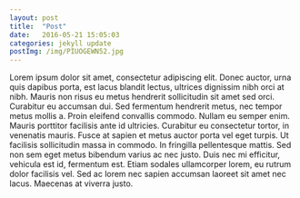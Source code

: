 ```yaml
---
layout: post
title:  "Post"
date:   2016-05-21 15:05:03
categories: jekyll update
postImg: /img/PIUOGEWN52.jpg
---
```


Lorem ipsum dolor sit amet, consectetur adipiscing elit. Donec auctor, urna quis dapibus porta, est lacus blandit lectus, ultrices dignissim nibh orci at nibh. Mauris non risus eu metus hendrerit sollicitudin sit amet sed orci. Curabitur eu accumsan dui. Sed fermentum hendrerit metus, nec tempor metus mollis a. Proin eleifend convallis commodo. Nullam eu semper enim. Mauris porttitor facilisis ante id ultricies. Curabitur eu consectetur tortor, in venenatis mauris. Fusce at sapien et metus auctor porta vel eget turpis. Ut facilisis sollicitudin massa in commodo. In fringilla pellentesque mattis. Sed non sem eget metus bibendum varius ac nec justo. Duis nec mi efficitur, vehicula est id, fermentum est. Etiam sodales ullamcorper lorem, eu rutrum dolor facilisis vel. Sed ac lorem nec sapien accumsan laoreet sit amet nec lacus. Maecenas at viverra justo.
